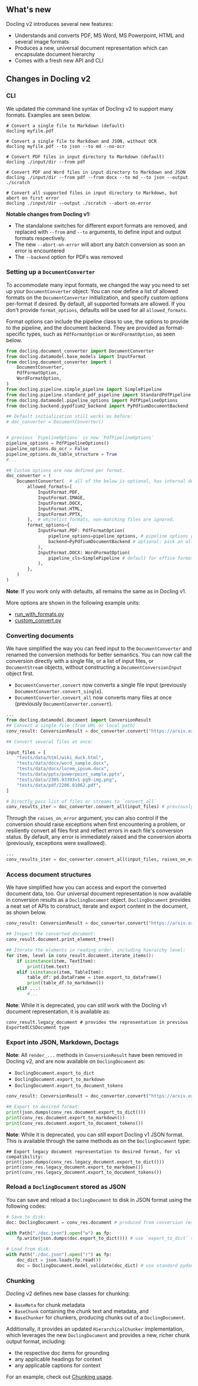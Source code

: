 ## What's new

Docling v2 introduces several new features:

- Understands and converts PDF, MS Word, MS Powerpoint, HTML and several image formats
- Produces a new, universal document representation which can encapsulate document hierarchy
- Comes with a fresh new API and CLI

## Changes in Docling v2

### CLI

We updated the command line syntax of Docling v2 to support many formats. Examples are seen below.
```shell
# Convert a single file to Markdown (default)
docling myfile.pdf

# Convert a single file to Markdown and JSON, without OCR
docling myfile.pdf --to json --to md --no-ocr

# Convert PDF files in input directory to Markdown (default)
docling ./input/dir --from pdf

# Convert PDF and Word files in input directory to Markdown and JSON
docling ./input/dir --from pdf --from docx --to md --to json --output ./scratch

# Convert all supported files in input directory to Markdown, but abort on first error
docling ./input/dir --output ./scratch --abort-on-error

```

**Notable changes from Docling v1:**

- The standalone switches for different export formats are removed, and replaced with `--from` and `--to` arguments, to define input and output formats respectively.
- The new `--abort-on-error` will abort any batch conversion as soon an error is encountered
- The `--backend` option for PDFs was removed

### Setting up a `DocumentConverter`

To accommodate many input formats, we changed the way you need to set up your `DocumentConverter` object.
You can now define a list of allowed formats on the `DocumentConverter` initialization, and specify custom options
per-format if desired. By default, all supported formats are allowed. If you don't provide `format_options`, defaults
will be used for all `allowed_formats`.

Format options can include the pipeline class to use, the options to provide to the pipeline, and the document backend.
They are provided as format-specific types, such as `PdfFormatOption` or `WordFormatOption`, as seen below.

```python
from docling.document_converter import DocumentConverter
from docling.datamodel.base_models import InputFormat
from docling.document_converter import (
    DocumentConverter,
    PdfFormatOption,
    WordFormatOption,
)
from docling.pipeline.simple_pipeline import SimplePipeline
from docling.pipeline.standard_pdf_pipeline import StandardPdfPipeline
from docling.datamodel.pipeline_options import PdfPipelineOptions
from docling.backend.pypdfium2_backend import PyPdfiumDocumentBackend

## Default initialization still works as before:
# doc_converter = DocumentConverter()


# previous `PipelineOptions` is now `PdfPipelineOptions`
pipeline_options = PdfPipelineOptions()
pipeline_options.do_ocr = False
pipeline_options.do_table_structure = True
#...

## Custom options are now defined per format.
doc_converter = (
    DocumentConverter(  # all of the below is optional, has internal defaults.
        allowed_formats=[
            InputFormat.PDF,
            InputFormat.IMAGE,
            InputFormat.DOCX,
            InputFormat.HTML,
            InputFormat.PPTX,
        ],  # whitelist formats, non-matching files are ignored.
        format_options={
            InputFormat.PDF: PdfFormatOption(
                pipeline_options=pipeline_options, # pipeline options go here.
                backend=PyPdfiumDocumentBackend # optional: pick an alternative backend
            ),
            InputFormat.DOCX: WordFormatOption(
                pipeline_cls=SimplePipeline # default for office formats and HTML
            ),
        },
    )
)
```

**Note**: If you work only with defaults, all remains the same as in Docling v1.

More options are shown in the following example units:

- [run_with_formats.py](examples/run_with_formats.py)
- [custom_convert.py](examples/custom_convert.py)

### Converting documents

We have simplified the way you can feed input to the `DocumentConverter` and renamed the conversion methods for
better semantics. You can now call the conversion directly with a single file, or a list of input files,
or `DocumentStream` objects, without constructing a `DocumentConversionInput` object first.

* `DocumentConverter.convert` now converts a single file input (previously `DocumentConverter.convert_single`).
* `DocumentConverter.convert_all` now converts many files at once (previously `DocumentConverter.convert`).


```python
...
from docling.datamodel.document import ConversionResult
## Convert a single file (from URL or local path)
conv_result: ConversionResult = doc_converter.convert("https://arxiv.org/pdf/2408.09869") # previously `convert_single`

## Convert several files at once:

input_files = [
    "tests/data/html/wiki_duck.html",
    "tests/data/docx/word_sample.docx",
    "tests/data/docx/lorem_ipsum.docx",
    "tests/data/pptx/powerpoint_sample.pptx",
    "tests/data/2305.03393v1-pg9-img.png",
    "tests/data/pdf/2206.01062.pdf",
]

# Directly pass list of files or streams to `convert_all`
conv_results_iter = doc_converter.convert_all(input_files) # previously `convert`

```
Through the `raises_on_error` argument, you can also control if the conversion should raise exceptions when first
encountering a problem, or resiliently convert all files first and reflect errors in each file's conversion status.
By default, any error is immediately raised and the conversion aborts (previously, exceptions were swallowed).

```python
...
conv_results_iter = doc_converter.convert_all(input_files, raises_on_error=False) # previously `convert`

```

### Access document structures

We have simplified how you can access and export the converted document data, too. Our universal document representation
is now available in conversion results as a `DoclingDocument` object.
`DoclingDocument` provides a neat set of APIs to construct, iterate and export content in the document, as shown below.

```python
conv_result: ConversionResult = doc_converter.convert("https://arxiv.org/pdf/2408.09869") # previously `convert_single`

## Inspect the converted document:
conv_result.document.print_element_tree()

## Iterate the elements in reading order, including hierarchy level:
for item, level in conv_result.document.iterate_items():
    if isinstance(item, TextItem):
        print(item.text)
    elif isinstance(item, TableItem):
        table_df: pd.DataFrame = item.export_to_dataframe()
        print(table_df.to_markdown())
    elif ...:
        #...
```

**Note**: While it is deprecated, you can _still_ work with the Docling v1 document representation, it is available as:
```shell
conv_result.legacy_document # provides the representation in previous ExportedCCSDocument type
```

### Export into JSON, Markdown, Doctags
**Note**: All `render_...` methods in `ConversionResult` have been removed in Docling v2,
and are now available on `DoclingDocument` as:

- `DoclingDocument.export_to_dict`
- `DoclingDocument.export_to_markdown`
- `DoclingDocument.export_to_document_tokens`

```python
conv_result: ConversionResult = doc_converter.convert("https://arxiv.org/pdf/2408.09869") # previously `convert_single`

## Export to desired format:
print(json.dumps(conv_res.document.export_to_dict()))
print(conv_res.document.export_to_markdown())
print(conv_res.document.export_to_document_tokens())
```

**Note**: While it is deprecated, you can _still_ export Docling v1 JSON format. This is available through the same
methods as on the `DoclingDocument` type:
```shell
## Export legacy document representation to desired format, for v1 compatibility:
print(json.dumps(conv_res.legacy_document.export_to_dict()))
print(conv_res.legacy_document.export_to_markdown())
print(conv_res.legacy_document.export_to_document_tokens())
```

### Reload a `DoclingDocument` stored as JSON

You can save and reload a `DoclingDocument` to disk in JSON format using the following codes:

```python
# Save to disk:
doc: DoclingDocument = conv_res.document # produced from conversion result...

with Path("./doc.json").open("w") as fp:
    fp.write(json.dumps(doc.export_to_dict())) # use `export_to_dict` to ensure consistency

# Load from disk:
with Path("./doc.json").open("r") as fp:
    doc_dict = json.loads(fp.read())
    doc = DoclingDocument.model_validate(doc_dict) # use standard pydantic API to populate doc

```

### Chunking

Docling v2 defines new base classes for chunking:

- `BaseMeta` for chunk metadata
- `BaseChunk` containing the chunk text and metadata, and
- `BaseChunker` for chunkers, producing chunks out of a `DoclingDocument`.

Additionally, it provides an updated `HierarchicalChunker` implementation, which
leverages the new `DoclingDocument` and provides a new, richer chunk output format, including:

- the respective doc items for grounding
- any applicable headings for context
- any applicable captions for context

For an example, check out [Chunking usage](usage.md#chunking).
